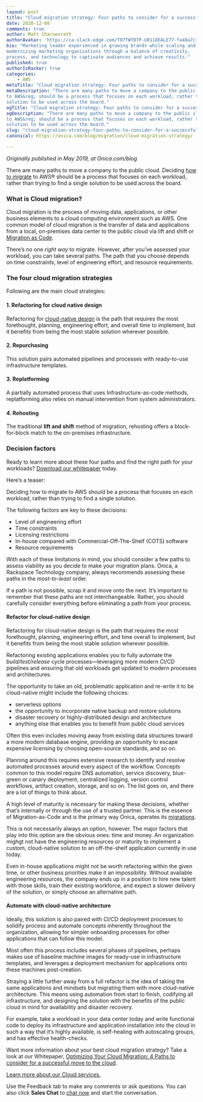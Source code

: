 ```yaml
---
layout: post
title: "Cloud migration strategy: Four paths to consider for a successful move to the Cloud"
date: 2020-12-08
comments: true
author: Matt Charoenrath 
authorAvatar: 'https://ca.slack-edge.com/T07TWTBTP-U0118EALE77-fa48a7c11b02-72'
bio: "Marketing leader experienced in growing brands while scaling and 
modernizing marketing organizations through a balance of creativity, 
process, and technology to captivate audiences and achieve results."
published: true
authorIsRacker: true
categories:
    - AWS
metaTitle: "Cloud migration strategy: Four paths to consider for a successful move to the Cloud"
metaDescription: "There are many paths to move a company to the public cloud. Deciding how to migrate
to AWS&reg; should be a process that focuses on each workload, rather than trying to find a single
solution to be used across the board."
ogTitle: "Cloud migration strategy: Four paths to consider for a successful move to the Cloud"
ogDescription: "There are many paths to move a company to the public cloud. Deciding how to migrate
to AWS&reg; should be a process that focuses on each workload, rather than trying to find a single
solution to be used across the board."
slug: "cloud-migration-strategy-four-paths-to-consider-for-a-successful-move-to-the-cloud"
canonical: https://onica.com/blog/migration/cloud-migration-strategy/

---
```


*Originally published in May 2019, at Onica.com/blog*

There are many paths to move a company to the public cloud. Deciding
[how to migrate](https://insights.onica.com/optimizing-aws-cloud-migration-4-paths-to-consider-whitepaper) to AWS&reg;
should be a process that focuses on each workload, rather than trying to find a single solution to be used across the board.

<!--more-->

### What is Cloud migration?

Cloud migration is the process of moving data, applications, or other business elements to a cloud computing environment such
as AWS. One common model of cloud migration is the transfer of data and applications from a local, on-premises data center to
the public cloud via lift and shift or [Migration as Code](https://onica.com/blog/migration-as-code-the-end-of-the-lift-and-shift-era/).

There’s no one *right way* to migrate. However, after you’ve assessed your workload, you can take several paths. The path that you
choose depends on time constraints, level of engineering effort, and resource requirements.

### The four cloud migration strategies

Following are the main cloud strategies:

#### 1. Refactoring for cloud native design

Refactoring for [cloud-native design](https://onica.com/aws-cloud-migration/) is the path that requires the most forethought, planning,
engineering effort, and overall time to implement, but it benefits from being the most stable solution wherever possible.

#### 2. Repurchasing

This solution pairs automated pipelines and processes with ready-to-use infrastructure templates.

#### 3. Replatforming

A partially automated process that uses Infrastructure-as-code methods, replatforming also relies on manual intervention from system administrators.

#### 4. Rehosting

The traditional **lift and shift** method of migration, rehosting offers a block-for-block match to the on-premises infrastructure.

### Decision factors

Ready to learn more about these four paths and find the right path for your workloads?
[Download our whitepaper](https://insights.onica.com/optimizing-aws-cloud-migration-4-paths-to-consider-whitepaper) today.

Here’s a teaser:

Deciding how to migrate to AWS should be a process that focuses on each workload, rather than trying to find a single solution. 

The following factors are key to these decisions:

+ Level of engineering effort
+ Time constraints
+ Licensing restrictions
+ In-house compared with Commercial-Off-The-Shelf (COTS) software
+ Resource requirements

With each of these limitations in mind, you should consider a few paths to assess viability as you decide to make your migration plans.
Onica, a Rackspace Technology company, always recommends assessing these paths in the *most-to-least* order. 

If a path is not possible, scrap it and move onto the next. It’s important to remember that these paths are not interchangeable. Rather,
you should carefully consider everything before eliminating a path from your process.

#### Refactor for cloud-native design 

Refactoring for cloud-native design is the path that requires the most forethought, planning, engineering effort, and time overall to
implement, but it benefits from being the most stable solution wherever possible. 

Refactoring existing applications enables you to fully automate the *build/test/release* cycle processes&mdash;leveraging more modern
CI/CD pipelines and ensuring that old workloads get updated to modern processes and architectures. 

The opportunity to take an old, problematic application and re-write it to be cloud-native might include the following choices:

- serverless options 
- the opportunity to incorporate native backup and restore solutions
- disaster recovery or highly-distributed design and architecture
- anything else that enables you to benefit from public cloud services 

Often this even includes moving away from existing data structures toward a more modern database engine, providing an opportunity
to escape expensive licensing by choosing open-source standards, and so on. 

Planning around this requires extensive research to identify and resolve automated processes around every aspect of the workflow.
Concepts common to this model require DNS automation, service discovery, blue-green or canary deployment, centralized logging,
version control workflows, artifact creation, storage, and so on. The list goes on, and there are a lot of things to think about. 

A high level of maturity is necessary for making these decisions, whether that’s internally or through the use of a trusted partner.
This is the essence of Migration-as-Code and is the primary way Onica, operates its [migrations](https://onica.com/aws-cloud-migration/).

This is not necessarily always an option, however. The major factors that play into this option are the obvious ones: time and money.
An organization mighgt not have the engineering resources or maturity to implement a custom, cloud-native solution to an off-the-shelf
application currently in use today. 

Even in-house applications might not be worth refactoring within the given time, or other business priorities make it an impossibility.
Without available engineering resources, the company ends up in a position to hire new talent with those skills, train their existing
workforce, and expect a slower delivery of the solution, or simply choose an alternative path.

#### Automate with cloud-native architecture

Ideally, this solution is also paired with CI/CD deployment processes to solidify process and automate concepts inherently throughout the
organization, allowing for simpler onboarding processes for other applications that can follow this model. 

Most often this process includes several phases of pipelines, perhaps makes use of baseline machine images for ready-use in infrastructure
templates, and leverages a deployment mechanism for applications onto these machines post-creation. 

Straying a little further away from a full refactor is the idea of taking the same applications and mindsets but migrating them with
more cloud-native architecture. This means using automation from start to finish, codifying all infrastructure, and designing the
solution with the benefits of the public cloud in mind for availability and disaster recovery. 

For example, take a workload in your data center today and write functional code to deploy its infrastructure and application installation
into the cloud in such a way that it’s highly available, is self-healing with autoscaling groups, and has effective health-checks.

Want more information about your best cloud migration strategy? Take a look at our Whitepaper,
[Optimizing Your Cloud Migration: 4 Paths to consider for a successful move to the cloud](https://insights.onica.com/optimizing-aws-cloud-migration-4-paths-to-consider-whitepaper).

<a class="cta purple" id="cta" href="https://www.rackspace.com/onica">Learn more about our Cloud services.</a>

Use the Feedback tab to make any comments or ask questions. You can also click
**Sales Chat** to [chat now](https://www.rackspace.com/) and start the conversation.


